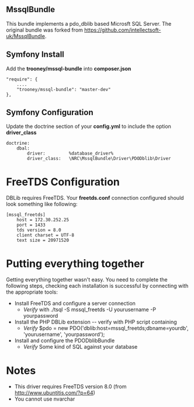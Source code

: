MssqlBundle
------------

This bundle implements a pdo_dblib based Microsft SQL Server. The original bundle was forked from https://github.com/intellectsoft-uk/MssqlBundle.

Symfony Install
---------------

Add the **trooney/mssql-bundle** into **composer.json**

    "require": {
        ....
        "trooney/mssql-bundle": "master-dev"
    },

Symfony Configuration
------------------

Update the doctrine section of your **config.yml** to include the option **driver_class**

    doctrine:
        dbal:
            driver:         %database_driver%
            driver_class:   \NRC\MssqlBundle\Driver\PDODblib\Driver


FreeTDS Configuration
=====================

DBLib requires FreeTDS. Your **freetds.conf** connection configured should look something like following:

```
[mssql_freetds]
    host = 172.30.252.25
    port = 1433
    tds version = 8.0
    client charset = UTF-8
    text size = 20971520

```


Putting everything together
===========================

Getting everything together wasn't easy. You need to complete the following steps, checking each installation is successful by connecting with the appropriate tools:

* Install FreeTDS and configure a server connection
    * *Verify* with ./tsql -S mssql_freetds -U yourusername -P yourpassword
* Install the PHP DBLib extension -- verify with PHP script containing
    * *Verify* $pdo = new PDO('dblib:host=mssql_freetds;dbname=yourdb', 'yourusername', 'yourpassword');
* Install and configure the PDODblibBundle
    * *Verify* Some kind of SQL against your database


Notes
=====

- This driver requires FreeTDS version 8.0 (from http://www.ubuntitis.com/?p=64)
- You cannot use nvarchar
